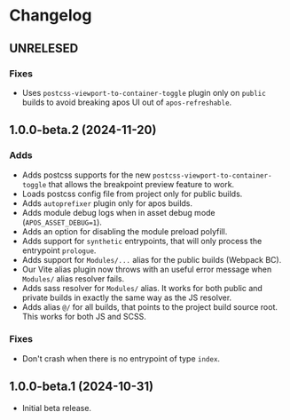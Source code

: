 # Changelog

## UNRELESED

### Fixes

* Uses `postcss-viewport-to-container-toggle` plugin only on `public` builds to avoid breaking apos UI out of `apos-refreshable`.

## 1.0.0-beta.2 (2024-11-20)

### Adds

* Adds postcss supports for the new `postcss-viewport-to-container-toggle` that allows the breakpoint preview feature to work.
* Loads postcss config file from project only for public builds.
* Adds `autoprefixer` plugin only for apos builds.
* Adds module debug logs when in asset debug mode (`APOS_ASSET_DEBUG=1`).
* Adds an option for disabling the module preload polyfill.
* Adds support for `synthetic` entrypoints, that will only process the entrypoint `prologue`.
* Adds support for `Modules/...` alias for the public builds (Webpack BC). 
* Our Vite alias plugin now throws with an useful error message when `Modules/` alias resolver fails.
* Adds sass resolver for `Modules/` alias. It works for both public and private builds in exactly the same way as the JS resolver.
* Adds alias `@/` for all builds, that points to the project build source root. This works for both JS and SCSS.

### Fixes

* Don't crash when there is no entrypoint of type `index`.

## 1.0.0-beta.1 (2024-10-31)

* Initial beta release.

